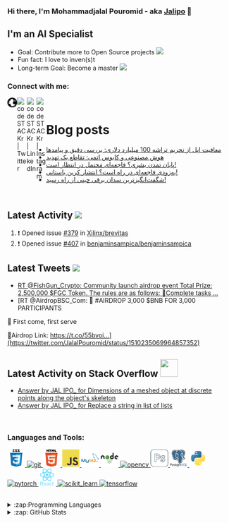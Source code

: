 ### Hi there, I'm Mohammadjalal Pouromid - aka [Jalipo][website] 👋
## I'm an AI Specialist

 
- Goal: Contribute more to Open Source projects <img src="https://media.giphy.com/media/WUlplcMpOCEmTGBtBW/giphy.gif" width="30">
- Fun fact: I love to inven(s)t
- Long-term Goal: Become a master <img src="https://media.giphy.com/media/BMyEGC1ZzwS6W2cc5n/giphy.gif"  width="30" >

### Connect with me:

[<img align="left" alt="codeSTACKr.com" width="22px" src="https://raw.githubusercontent.com/iconic/open-iconic/master/svg/globe.svg" />][website]
[<img align="left" alt="codeSTACKr | Twitter" width="22px" src="https://cdn.jsdelivr.net/npm/simple-icons@v3/icons/twitter.svg" />][twitter]
[<img align="left" alt="codeSTACKr | LinkedIn" width="22px" src="https://cdn.jsdelivr.net/npm/simple-icons@v3/icons/linkedin.svg" />][linkedin]
[<img align="left" alt="codeSTACKr | Instagram" width="22px" src="https://cdn.jsdelivr.net/npm/simple-icons@v3/icons/instagram.svg" />][instagram]

<br />

# Blog posts
<!-- BLOG-POST-LIST:START -->
- [معافیت اپل از تحریم تراشه 100 میلیارد دلاری: بررسی دقیق و پیامدها](https://cyberuni.ir/blog/%D9%85%D8%B9%D8%A7%D9%81%DB%8C%D8%AA-%D8%A7%D9%BE%D9%84-%D8%A7%D8%B2-%D8%AA%D8%AD%D8%B1%DB%8C%D9%85-%D8%AA%D8%B1%D8%A7%D8%B4%D9%87-100-%D9%85%DB%8C%D9%84%DB%8C%D8%A7%D8%B1%D8%AF-%D8%AF%D9%84%D8%A7%D8%B1%DB%8C-%D8%A8%D8%B1%D8%B1%D8%B3%DB%8C-%D8%AF%D9%82%DB%8C%D9%82-%D9%88-%D9%BE%DB%8C%D8%A7%D9%85%D8%AF%D9%87%D8%A7/)
- [هوش مصنوعی و کابوس اتمی: تقاطع یک تهدید](https://cyberuni.ir/blog/%D9%87%D9%88%D8%B4-%D9%85%D8%B5%D9%86%D9%88%D8%B9%DB%8C-%D9%88-%DA%A9%D8%A7%D8%A8%D9%88%D8%B3-%D8%A7%D8%AA%D9%85%DB%8C-%D8%AA%D9%82%D8%A7%D8%B7%D8%B9-%DB%8C%DA%A9-%D8%AA%D9%87%D8%AF%DB%8C%D8%AF/)
- [پایان تمدن بشری؟ فاجعه‌ای محتمل در انتظار است!](https://cyberuni.ir/blog/%D9%BE%D8%A7%DB%8C%D8%A7%D9%86-%D8%AA%D9%85%D8%AF%D9%86-%D8%A8%D8%B4%D8%B1%DB%8C-%D9%81%D8%A7%D8%AC%D8%B9%D9%87%D8%A7%DB%8C-%D9%85%D8%AD%D8%AA%D9%85%D9%84-%D8%AF%D8%B1-%D8%A7%D9%86%D8%AA%D8%B8%D8%A7%D8%B1-%D8%A7%D8%B3%D8%AA/)
- [به‌زودی فاجعه‌ای در راه است؟ انتشار کربن باستانی!](https://cyberuni.ir/blog/%D8%A8%D9%87%D8%B2%D9%88%D8%AF%DB%8C-%D9%81%D8%A7%D8%AC%D8%B9%D9%87%D8%A7%DB%8C-%D8%AF%D8%B1-%D8%B1%D8%A7%D9%87-%D8%A7%D8%B3%D8%AA-%D8%A7%D9%86%D8%AA%D8%B4%D8%A7%D8%B1-%DA%A9%D8%B1%D8%A8%D9%86-%D8%A8%D8%A7%D8%B3%D8%AA%D8%A7%D9%86%DB%8C/)
- [شگفت‌انگیزترین سدان برقی چینی از راه رسید!](https://cyberuni.ir/blog/%D8%B4%DA%AF%D9%81%D8%AA%D8%A7%D9%86%DA%AF%DB%8C%D8%B2%D8%AA%D8%B1%DB%8C%D9%86-%D8%B3%D8%AF%D8%A7%D9%86-%D8%A8%D8%B1%D9%82%DB%8C-%DA%86%DB%8C%D9%86%DB%8C-%D8%A7%D8%B2-%D8%B1%D8%A7%D9%87-%D8%B1%D8%B3%DB%8C%D8%AF/)
<!-- BLOG-POST-LIST:END -->


<br/>

## Latest Activity <img src="https://raw.githubusercontent.com/innng/innng/master/assets/kyubey.gif" width="80"> 
<!--START_SECTION:activity-->
1. ❗️ Opened issue [#379](https://github.com/Xilinx/brevitas/issues/379) in [Xilinx/brevitas](https://github.com/Xilinx/brevitas)
2. ❗️ Opened issue [#407](https://github.com/benjaminsampica/benjaminsampica/issues/407) in [benjaminsampica/benjaminsampica](https://github.com/benjaminsampica/benjaminsampica)
<!--END_SECTION:activity-->


## Latest Tweets <img src="https://media.giphy.com/media/26BRxIdjE82KNmVJm/giphy.gif" width="30"> 

<!-- TWITTER:START -->
- [RT @FishGun_Crypto: Community launch airdrop event
Total Prize: 2,500,000 $FGC Token. The rules are as follows:
🐡Complete tasks ...](https://twitter.com/JalalPouromid/status/1510434904487743493)
- [RT @AirdropBSC_Com: 🎁 #AIRDROP 3,000 $BNB FOR 3,000 PARTICIPANTS 

🎁 First come, first serve

🔗Airdrop Link: https://t.co/55bvoi...](https://twitter.com/JalalPouromid/status/1510235069964857352)
<!-- TWITTER:END -->

## Latest Activity on Stack Overflow  <img src="https://media.giphy.com/media/ule4vhcY1xEKQ/giphy.gif" height="40" width = '40'> 

<!-- STACKOVERFLOW:START -->
- [Answer by JAL IPO_ for Dimensions of a meshed object at discrete points along the object&#39;s skeleton](https://stackoverflow.com/questions/79000040/dimensions-of-a-meshed-object-at-discrete-points-along-the-objects-skeleton/79051975#79051975)
- [Answer by JAL IPO_ for Replace a string in list of lists](https://stackoverflow.com/questions/13781828/replace-a-string-in-list-of-lists/75055822#75055822)
<!-- STACKOVERFLOW:END -->

<br/>

  <h3 align="left">Languages and Tools:</h3>
<p align="left"> <a href="https://www.w3schools.com/css/" target="_blank"> <img src="https://raw.githubusercontent.com/devicons/devicon/master/icons/css3/css3-original-wordmark.svg" alt="css3" width="40" height="40"/> </a> <a href="https://git-scm.com/" target="_blank"> <img src="https://www.vectorlogo.zone/logos/git-scm/git-scm-icon.svg" alt="git" width="40" height="40"/> </a> <a href="https://www.w3.org/html/" target="_blank"> <img src="https://raw.githubusercontent.com/devicons/devicon/master/icons/html5/html5-original-wordmark.svg" alt="html5" width="40" height="40"/> </a> <a href="https://developer.mozilla.org/en-US/docs/Web/JavaScript" target="_blank"> <img src="https://raw.githubusercontent.com/devicons/devicon/master/icons/javascript/javascript-original.svg" alt="javascript" width="40" height="40"/> </a> <a href="https://www.mysql.com/" target="_blank"> <img src="https://raw.githubusercontent.com/devicons/devicon/master/icons/mysql/mysql-original-wordmark.svg" alt="mysql" width="40" height="40"/> </a> <a href="https://nodejs.org" target="_blank"> <img src="https://raw.githubusercontent.com/devicons/devicon/master/icons/nodejs/nodejs-original-wordmark.svg" alt="nodejs" width="40" height="40"/> </a> <a href="https://opencv.org/" target="_blank"> <img src="https://www.vectorlogo.zone/logos/opencv/opencv-icon.svg" alt="opencv" width="40" height="40"/> </a> <a href="https://www.photoshop.com/en" target="_blank"> <img src="https://raw.githubusercontent.com/devicons/devicon/master/icons/photoshop/photoshop-line.svg" alt="photoshop" width="40" height="40"/> </a> <a href="https://www.postgresql.org" target="_blank"> <img src="https://raw.githubusercontent.com/devicons/devicon/master/icons/postgresql/postgresql-original-wordmark.svg" alt="postgresql" width="40" height="40"/> </a> <a href="https://www.python.org" target="_blank"> <img src="https://raw.githubusercontent.com/devicons/devicon/master/icons/python/python-original.svg" alt="python" width="40" height="40"/> </a> <a href="https://pytorch.org/" target="_blank"> <img src="https://www.vectorlogo.zone/logos/pytorch/pytorch-icon.svg" alt="pytorch" width="40" height="40"/> </a> <a href="https://reactjs.org/" target="_blank"> <img src="https://raw.githubusercontent.com/devicons/devicon/master/icons/react/react-original-wordmark.svg" alt="react" width="40" height="40"/> </a> <a href="https://scikit-learn.org/" target="_blank"> <img src="https://upload.wikimedia.org/wikipedia/commons/0/05/Scikit_learn_logo_small.svg" alt="scikit_learn" width="40" height="40"/> </a> <a href="https://www.tensorflow.org" target="_blank"> <img src="https://www.vectorlogo.zone/logos/tensorflow/tensorflow-icon.svg" alt="tensorflow" width="40" height="40"/> </a> </p>

<br/>



<details>
  <summary>:zap:Programming Languages</summary>

  [![Top Langs](https://github-readme-stats.vercel.app/api/top-langs/?username=iamjalipo)](https://github.com/anuraghazra/github-readme-stats)

</details>

<details>
  <summary>:zap: GitHub Stats</summary>

  <img align="left" alt="jalipo" src="https://github-readme-stats.codestackr.vercel.app/api?username=iamjalipo&theme=vue&show_icons=true&hide_border=true" />

</details>




[website]: https://iamjalipo.github.io/
[twitter]: https://twitter.com/JalalPouromid
[instagram]: https://www.instagram.com/jalipo_/
[linkedin]: https://www.linkedin.com/in/mohammadjalal-pouromid-9568901b0


